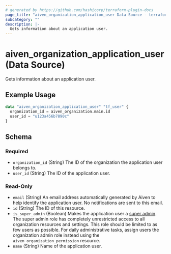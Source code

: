 ```yaml
---
# generated by https://github.com/hashicorp/terraform-plugin-docs
page_title: "aiven_organization_application_user Data Source - terraform-provider-aiven"
subcategory: ""
description: |-
  Gets information about an application user.
---
```


# aiven_organization_application_user (Data Source)

Gets information about an application user.

## Example Usage

```terraform
data "aiven_organization_application_user" "tf_user" {
  organization_id = aiven_organization.main.id
  user_id = "u123a456b7890c"
}
```

<!-- schema generated by tfplugindocs -->
## Schema

### Required

- `organization_id` (String) The ID of the organization the application user belongs to.
- `user_id` (String) The ID of the application user.

### Read-Only

- `email` (String) An email address automatically generated by Aiven to help identify the application user. No notifications are sent to this email.
- `id` (String) The ID of this resource.
- `is_super_admin` (Boolean) Makes the application user a [super admin](https://registry.terraform.io/providers/aiven/aiven/latest/docs/resources/organization_application_user_token#scopes-1). The super admin role has completely unrestricted access to all organization resources and settings. This role should be limited to as few users as possible. For daily administrative tasks, assign users the organization admin role instead using the `aiven_organization_permission` resource.
- `name` (String) Name of the application user.
